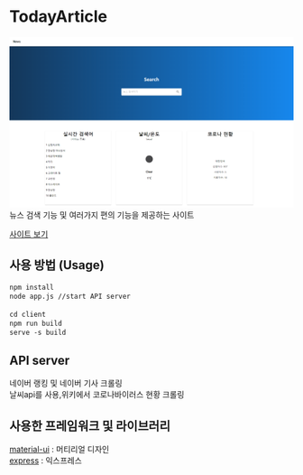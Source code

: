 # TodayArticle

![screensh](./Main.png)
뉴스 검색 기능 및 여러가지 편의 기능을 제공하는 사이트 <br>

[사이트 보기]("https://tonews.netlify.com/")

## 사용 방법 (Usage)

```console
npm install
node app.js //start API server

cd client
npm run build
serve -s build
```

## API server

네이버 랭킹 및 네이버 기사 크롤링 <br>
날씨api를 사용,위키에서 코로나바이러스 현황 크롤링

## 사용한 프레임워크 및 라이브러리

[material-ui](https://material-ui.com/) : 머티리얼 디자인 <br>
[express](https://expressjs.com/ko/) : 익스프레스

